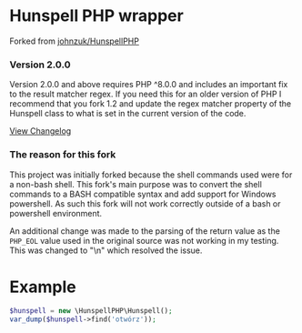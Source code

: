 # Hunspell PHP wrapper
Forked from [johnzuk/HunspellPHP](https://github.com/johnzuk/HunspellPHP)

### Version 2.0.0
Version 2.0.0 and above requires PHP ^8.0.0 and includes an important fix to the result matcher regex. If you need this for an older version of PHP I recommend that you fork 1.2 and update the regex matcher property of the Hunspell class to what is set in the current version of the code.

[View Changelog](CHANGELOG.md)

### The reason for this fork
This project was initially forked because the shell commands used were for a non-bash shell. This fork's main purpose was to convert the shell commands to a BASH compatible syntax and add support for Windows powershell. As such this fork will not work correctly outside of a bash or powershell environment.

An additional change was made to the parsing of the return value as the `PHP_EOL` value used in the original source was not working in my testing. This was changed to "\n" which resolved the issue.

Example
===================
```php
$hunspell = new \HunspellPHP\Hunspell();
var_dump($hunspell->find('otwórz'));
```
